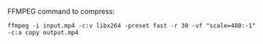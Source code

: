 FFMPEG command to compress:

`ffmpeg -i input.mp4 -c:v libx264 -preset fast -r 30 -vf "scale=480:-1" -c:a copy output.mp4`
